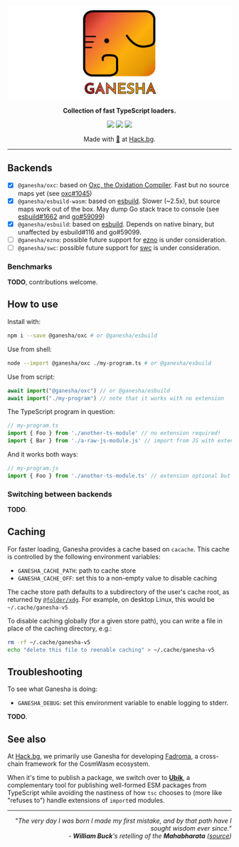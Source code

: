 <div align="center">

![Ganesha](ganesha.svg)

**Collection of fast TypeScript loaders.**

[![](https://img.shields.io/npm/v/@hackbg/ganesha?color=%23f68f21&style=for-the-badge&label=@hackbg/ganesha)](https://www.npmjs.com/package/@hackbg/ganesha)
[![](https://img.shields.io/npm/v/@ganesha/esbuild?color=%23f68f21&style=for-the-badge&label=@ganesha/esbuild)](https://www.npmjs.com/package/@ganesha/esbuild)
[![](https://img.shields.io/npm/v/@ganesha/oxc?color=%23f68f21&style=for-the-badge&label=@ganesha/oxc)](https://www.npmjs.com/package/@ganesha/oxc)

Made with [🧡](mailto:hello@hack.bg) at [Hack.bg](https://hack.bg).

</div>

---

## Backends

* [x] `@ganesha/oxc`: based on [Oxc, the Oxidation Compiler](https://github.com/oxc-project/oxc).
  Fast but no source maps yet (see [oxc#1045](https://github.com/oxc-project/oxc/issues/1045))
* [x] `@ganesha/esbuild-wasm`: based on [esbuild](https://github.com/evanw/esbuild).
  Slower (~2.5x), but source maps work out of the box. May dump Go stack trace to console
  (see [esbuild#1662](https://github.com/evanw/esbuild/issues/1662) and
  [go#59099](https://github.com/golang/go/issues/59099))
* [x] `@ganesha/esbuild`: based on [esbuild](https://github.com/evanw/esbuild).
  Depends on native binary, but unaffected by esbuild#116 and go#59099.
* [ ] `@ganesha/ezno`: possible future support for [ezno](https://github.com/kaleidawave/ezno)
  is under consideration.
* [ ] `@ganesha/swc`: possible future support for [swc](https://github.com/swc-project/swc)
  is under consideration.

### Benchmarks

**TODO**, contributions welcome.

## How to use

Install with:

```sh
npm i --save @ganesha/oxc # or @ganesha/esbuild
```

Use from shell:

```sh
node --import @ganesha/oxc ./my-program.ts # or @ganesha/esbuild
```

Use from script:

```js
await import("@ganesha/oxc") // or @ganesha/esbuild
await import("./my-program") // note that it works with no extension
```

The TypeScript program in question:

```ts
// my-program.ts
import { Foo } from './another-ts-module' // no extension required!
import { Bar } from './a-raw-js-module.js' // import from JS with extension
```

And it works both ways:

```js
// my-program.js
import { Foo } from './another-ts-module.ts' // extension optional but preferred
```

### Switching between backends

**TODO**.

## Caching

For faster loading, Ganesha provides a cache based on `cacache`.
This cache is controlled by the following environment variables:

* `GANESHA_CACHE_PATH`: path to cache store
* `GANESHA_CACHE_OFF`: set this to a non-empty value to disable caching

The cache store path defaults to a subdirectory of the user's cache root,
as returned by [`@folder/xdg`](https://www.npmjs.com/package/@folder/xdg).
For example, on desktop Linux, this would be `~/.cache/ganesha-v5`

To disable caching globally (for a given store path),
you can write a file in place of the caching directory, e.g.:

```sh
rm -rf ~/.cache/ganesha-v5
echo "delete this file to reenable caching" > ~/.cache/ganesha-v5
```

## Troubleshooting

To see what Ganesha is doing:

* `GANESHA_DEBUG`: set this environment variable to enable logging to stderr.

**TODO**.

## See also

At [Hack.bg](https://hack.bg), we primarily use Ganesha for developing
[Fadroma](https://fadroma.tech), a cross-chain framework for the CosmWasm ecosystem.

When it's time to publish a package, we switch over to **[Ubik](https://github.com/hackbg/ubik)**,
a complementary tool for publishing well-formed ESM packages from TypeScript while avoiding
the nastiness of how `tsc` chooses to (more like "refuses to") handle extensions
of `import`ed modules.

---

<div align="right">

*"The very day I was born I made my first mistake,
and by that path have I sought wisdom ever since."<br>
\- **William Buck**'s retelling of the **Mahabharata** ([source](https://hinduism.stackexchange.com/questions/16719/))*

</div>
